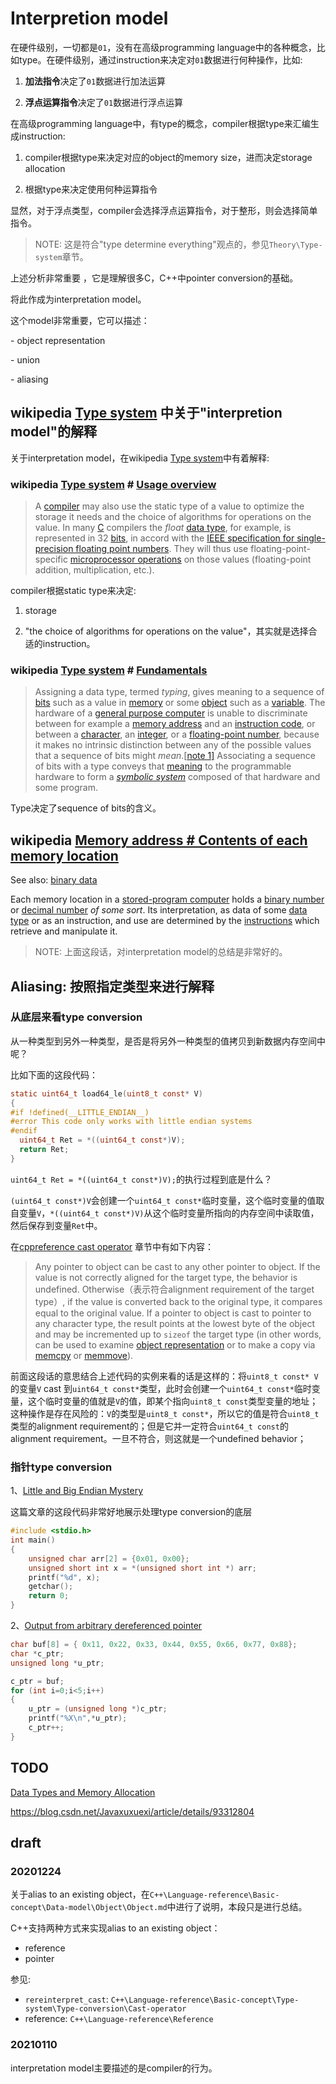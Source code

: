 # Interpretion model

在硬件级别，一切都是`01`，没有在高级programming language中的各种概念，比如type。在硬件级别，通过instruction来决定对`01`数据进行何种操作，比如:

1) **加法指令**决定了`01`数据进行加法运算

2) **浮点运算指令**决定了`01`数据进行浮点运算

在高级programming language中，有type的概念，compiler根据type来汇编生成instruction:

1) compiler根据type来决定对应的object的memory size，进而决定storage allocation

2) 根据type来决定使用何种运算指令

显然，对于浮点类型，compiler会选择浮点运算指令，对于整形，则会选择简单指令。

> NOTE: 这是符合"type determine everything"观点的，参见`Theory\Type-system`章节。

上述分析非常重要 ，它是理解很多C，C++中pointer conversion的基础。

将此作成为interpretation model。

这个model非常重要，它可以描述：

\- object representation

\- union

\- aliasing

## wikipedia [Type system](https://en.wikipedia.org/wiki/Type_system) 中关于"interpretion model"的解释

关于interpretation model，在wikipedia [Type system](https://en.wikipedia.org/wiki/Type_system)中有着解释:

### wikipedia [Type system](https://en.wikipedia.org/wiki/Type_system) # [Usage overview](https://en.wikipedia.org/wiki/Type_system#Usage_overview)

> A [compiler](https://en.wikipedia.org/wiki/Compiler) may also use the static type of a value to optimize the storage it needs and the choice of algorithms for operations on the value. In many [C](https://en.wikipedia.org/wiki/C_(programming_language)) compilers the *float* [data type](https://en.wikipedia.org/wiki/Data_type), for example, is represented in 32 [bits](https://en.wikipedia.org/wiki/Bit), in accord with the [IEEE specification for single-precision floating point numbers](https://en.wikipedia.org/wiki/IEEE_754-2008). They will thus use floating-point-specific [microprocessor operations](https://en.wikipedia.org/wiki/Instruction_set) on those values (floating-point addition, multiplication, etc.).

compiler根据static type来决定:

1) storage

2) "the choice of algorithms for operations on the value"，其实就是选择合适的instruction。

### wikipedia [Type system](https://en.wikipedia.org/wiki/Type_system) # [Fundamentals](https://en.wikipedia.org/wiki/Type_system#Fundamentals)

> Assigning a data type, termed *typing*, gives meaning to a sequence of [bits](https://en.wikipedia.org/wiki/Bit) such as a value in [memory](https://en.wikipedia.org/wiki/Computer_memory) or some [object](https://en.wikipedia.org/wiki/Object_(computer_science)) such as a [variable](https://en.wikipedia.org/wiki/Variable_(computer_science)). The hardware of a [general purpose computer](https://en.wikipedia.org/wiki/General_purpose_computer) is unable to discriminate between for example a [memory address](https://en.wikipedia.org/wiki/Memory_address) and an [instruction code](https://en.wikipedia.org/wiki/Instruction_code_(programming)), or between a [character](https://en.wikipedia.org/wiki/Character_(computing)), an [integer](https://en.wikipedia.org/wiki/Integer), or a [floating-point number](https://en.wikipedia.org/wiki/Floating-point_number), because it makes no intrinsic distinction between any of the possible values that a sequence of bits might *mean*.[[note 1\]](https://en.wikipedia.org/wiki/Type_system#cite_note-Burroughs-4) Associating a sequence of bits with a type conveys that [meaning](https://en.wiktionary.org/wiki/meaning) to the programmable hardware to form a *[symbolic system](https://en.wikipedia.org/wiki/Symbolic_system)* composed of that hardware and some program.

Type决定了sequence of bits的含义。





## wikipedia [Memory address # Contents of each memory location](https://en.wikipedia.org/wiki/Memory_address#Contents_of_each_memory_location)

See also: [binary data](https://en.wikipedia.org/wiki/Binary_data)

Each memory location in a [stored-program computer](https://en.wikipedia.org/wiki/Stored-program_computer) holds a [binary number](https://en.wikipedia.org/wiki/Binary_number) or [decimal number](https://en.wikipedia.org/wiki/Decimal_number) *of some sort*. Its interpretation, as data of some [data type](https://en.wikipedia.org/wiki/Data_type) or as an instruction, and use are determined by the [instructions](https://en.wikipedia.org/wiki/Instruction_(computer_science)) which retrieve and manipulate it.

> NOTE: 上面这段话，对interpretation model的总结是非常好的。



## Aliasing: 按照指定类型来进行解释



### 从底层来看type conversion

从一种类型到另外一种类型，是否是将另外一种类型的值拷贝到新数据内存空间中呢？


比如下面的这段代码：
```c
static uint64_t load64_le(uint8_t const* V)
{
#if !defined(__LITTLE_ENDIAN__)
#error This code only works with little endian systems
#endif
  uint64_t Ret = *((uint64_t const*)V);
  return Ret;
}
```
`uint64_t Ret = *((uint64_t const*)V);`的执行过程到底是什么？

`(uint64_t const*)V`会创建一个`uint64_t const*`临时变量，这个临时变量的值取自变量`V`，`*((uint64_t const*)V)`从这个临时变量所指向的内存空间中读取值，然后保存到变量`Ret`中。

在[cppreference cast operator](https://en.cppreference.com/w/c/language/cast) 章节中有如下内容：

> Any pointer to object can be cast to any other pointer to object. If the value is not correctly aligned for the target type, the behavior is undefined. Otherwise（表示符合alignment requirement of the target type）, if the value is converted back to the original type, it compares equal to the original value. If a pointer to object is cast to pointer to any character type, the result points at the lowest byte of the object and may be incremented up to `sizeof` the target type (in other words, can be used to examine [object representation](https://en.cppreference.com/w/c/language/object) or to make a copy via [memcpy](https://en.cppreference.com/w/c/string/byte/memcpy) or [memmove](https://en.cppreference.com/w/c/string/byte/memmove)).

前面这段话的意思结合上述代码的实例来看的话是这样的：将`uint8_t const* V`的变量`V` cast 到`uint64_t const*`类型，此时会创建一个`uint64_t const*`临时变量，这个临时变量的值就是`V`的值，即某个指向`uint8_t const`类型变量的地址；这种操作是存在风险的：`V`的类型是`uint8_t const*`，所以它的值是符合`uint8_t `类型的alignment requirement的；但是它并一定符合`uint64_t const`的alignment requirement。一旦不符合，则这就是一个undefined behavior；



###  指针type conversion

1、[Little and Big Endian Mystery](https://www.geeksforgeeks.org/little-and-big-endian-mystery/)

这篇文章的这段代码非常好地展示处理type conversion的底层

```c
#include <stdio.h> 
int main() 
{ 
    unsigned char arr[2] = {0x01, 0x00}; 
    unsigned short int x = *(unsigned short int *) arr; 
    printf("%d", x); 
    getchar(); 
    return 0; 
} 
```

2、[Output from arbitrary dereferenced pointer](https://stackoverflow.com/questions/12451230/output-from-arbitrary-dereferenced-pointer)

```c
char buf[8] = { 0x11, 0x22, 0x33, 0x44, 0x55, 0x66, 0x77, 0x88};
char *c_ptr;
unsigned long *u_ptr;

c_ptr = buf;
for (int i=0;i<5;i++)
{
    u_ptr = (unsigned long *)c_ptr;
    printf("%X\n",*u_ptr);
    c_ptr++;
}
```


## TODO

[Data Types and Memory Allocation](http://www.c-jump.com/CIS77/ASM/DataTypes/lecture.html)


https://blog.csdn.net/Javaxuxuexi/article/details/93312804



## draft

### 20201224

关于alias to an existing object，在`C++\Language-reference\Basic-concept\Data-model\Object\Object.md`中进行了说明，本段只是进行总结。

C++支持两种方式来实现alias to an existing object：

- reference
- pointer

参见: 

- `rereinterpret_cast`: `C++\Language-reference\Basic-concept\Type-system\Type-conversion\Cast-operator`
- reference: `C++\Language-reference\Reference`

### 20210110

interpretation model主要描述的是compiler的行为。